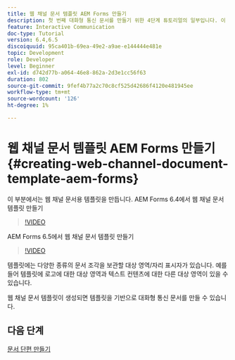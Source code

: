 ```yaml
---
title: 웹 채널 문서 템플릿 AEM Forms 만들기
description: 첫 번째 대화형 통신 문서를 만들기 위한 4단계 튜토리얼의 일부입니다. 이 부분에서는 웹 채널 문서용 템플릿을 만듭니다.
feature: Interactive Communication
doc-type: Tutorial
version: 6.4,6.5
discoiquuid: 95ca401b-69ea-49e2-a9ae-e144444e481e
topic: Development
role: Developer
level: Beginner
exl-id: d742d77b-a064-46e8-862a-2d3e1cc56f63
duration: 802
source-git-commit: 9fef4b77a2c70c8cf525d42686f4120e481945ee
workflow-type: tm+mt
source-wordcount: '126'
ht-degree: 1%

---
```


# 웹 채널 문서 템플릿 AEM Forms 만들기 {#creating-web-channel-document-template-aem-forms}

이 부분에서는 웹 채널 문서용 템플릿을 만듭니다.
AEM Forms 6.4에서 웹 채널 문서 템플릿 만들기
>[!VIDEO](https://video.tv.adobe.com/v/22342?quality=12&learn=on)

AEM Forms 6.5에서 웹 채널 문서 템플릿 만들기
>[!VIDEO](https://video.tv.adobe.com/v/27807?quality=12&learn=on)

템플릿에는 다양한 종류의 문서 조각을 보관할 대상 영역/자리 표시자가 있습니다. 예를 들어 템플릿에 로고에 대한 대상 영역과 텍스트 컨텐츠에 대한 다른 대상 영역이 있을 수 있습니다.

웹 채널 문서 템플릿이 생성되면 템플릿을 기반으로 대화형 통신 문서를 만들 수 있습니다.

## 다음 단계

[문서 단편 만들기](./partfive.md)
